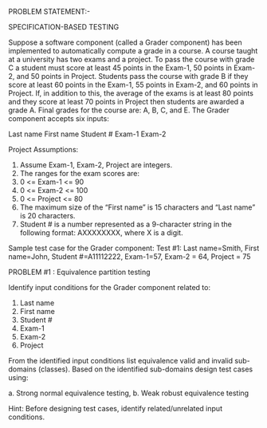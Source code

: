 PROBLEM STATEMENT:-

SPECIFICATION-BASED TESTING 

Suppose a software component (called a Grader component) has been implemented to 
automatically compute a grade in a course. A course taught at a university has two exams 
and a project. To pass the course with grade C a student must score at least 45 points in 
the Exam-1, 50 points in Exam-2, and 50 points in Project. Students pass the course with 
grade B if they score at least 60 points in the Exam-1, 55 points in Exam-2, and 60 points 
in Project. If, in addition to this, the average of the exams is at least 80 points and they 
score at least 70 points in Project then students are awarded a grade A. Final grades for 
the course are: A, B, C, and E. The Grader component accepts six inputs: 

Last name
First name
Student #
Exam-1 
Exam-2 

Project Assumptions: 
1. Assume Exam-1, Exam-2, Project are integers. 
2. The ranges for the exam scores are: 
3. 0 <= Exam-1 <= 90 
4. 0 <= Exam-2 <= 100 
5. 0 <= Project <= 80 
6. The maximum size of the “First name” is 15 characters and “Last name” is 20 
   characters. 
7. Student # is a number represented as a 9-character string in the following format: 
   AXXXXXXXX, where X is a digit. 

Sample test case for the Grader component: 
Test #1: Last name=Smith, First name=John, Student #=A11112222, Exam-1=57, Exam-2 = 64, Project = 75 

PROBLEM #1 : Equivalence partition testing 

Identify input conditions for the Grader component related to: 
1. Last name 
2. First name 
3. Student # 
4. Exam-1 
5. Exam-2 
6. Project 

From the identified input conditions list equivalence valid and invalid sub-domains 
(classes). Based on the identified sub-domains design test cases using: 

a. Strong normal equivalence testing, 
b. Weak robust equivalence testing 

Hint: Before designing test cases, identify related/unrelated input conditions. 

